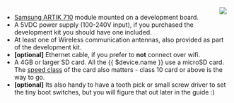 <img style="float: right;padding-left: 10px;" src="/img/artik710/A710.jpg">

* [Samsung ARTIK 710][artik710-spec-link] module mounted on a development board.
* A 5VDC power supply (100-240V input), if you purchased the development kit you should have one included.
* At least one of Wireless communication antennas, also provided as part of the development kit.
* **[optional]** Ethernet cable, if you prefer to **not** connect over wifi.
* A 4GB or larger SD card. All the {{ $device.name }} use a microSD card. The [speed class][sdSpeed] of the card also matters - class 10 card or above is the way to go.
* **[optional]** Its also handy to have a tooth pick or small screw driver to set the tiny boot switches, but you will figure that out later in the guide :)

[artik710-spec-link]:https://www.artik.io/modules/artik-710/
[sdSpeed]:https://en.wikipedia.org/wiki/Secure_Digital#Speed_class_rating
